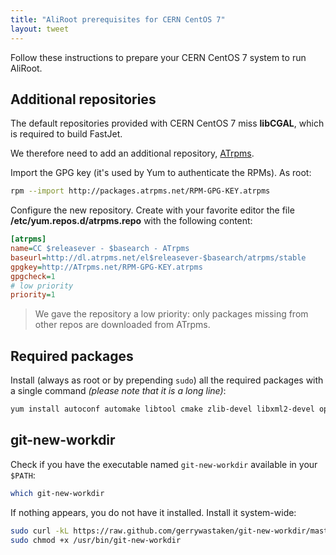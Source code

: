 ```yaml
---
title: "AliRoot prerequisites for CERN CentOS 7"
layout: tweet
---
```


Follow these instructions to prepare your CERN CentOS 7 system to run AliRoot.


Additional repositories
-----------------------

The default repositories provided with CERN CentOS 7 miss **libCGAL**, which is
required to build FastJet.

We therefore need to add an additional repository, [ATrpms](http://atrpms.net).

Import the GPG key (it's used by Yum to authenticate the RPMs). As root:

```bash
rpm --import http://packages.atrpms.net/RPM-GPG-KEY.atrpms
```

Configure the new repository. Create with your favorite editor the file
**/etc/yum.repos.d/atrpms.repo** with the following content:

```ini
[atrpms]
name=CC $releasever - $basearch - ATrpms
baseurl=http://dl.atrpms.net/el$releasever-$basearch/atrpms/stable
gpgkey=http://ATrpms.net/RPM-GPG-KEY.atrpms
gpgcheck=1
# low priority
priority=1
```

> We gave the repository a low priority: only packages missing from other repos
> are downloaded from ATrpms.


Required packages
-----------------

Install (always as root or by prepending `sudo`) all the required packages with
a single command *(please note that it is a long line)*:

```bash
yum install autoconf automake libtool cmake zlib-devel libxml2-devel openssl-devel gcc-c++ gcc-gfortran make libX11-devel libXpm-devel libXft-devel libXext-devel mesa-libGLU-devel subversion git CGAL-devel
```


git-new-workdir
---------------

Check if you have the executable named `git-new-workdir` available in your
`$PATH`:

```bash
which git-new-workdir
```

If nothing appears, you do not have it installed. Install it system-wide:

```bash
sudo curl -kL https://raw.github.com/gerrywastaken/git-new-workdir/master/git-new-workdir -o /usr/bin/git-new-workdir
sudo chmod +x /usr/bin/git-new-workdir
```
